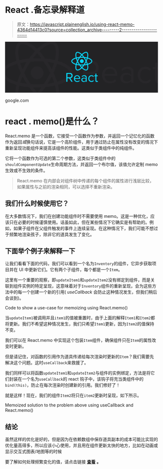 # React .备忘录解释道

> 原文：<https://javascript.plainenglish.io/using-react-memo-4364d14413c0?source=collection_archive---------2----------------------->

![](img/e294f68131d2012fbe1696201f826a51.png)

google.com

# **react . memo()是什么？**

React.memo 是一个函数，它接受一个函数作为参数，并返回一个记忆化的函数作为返回*或*换句话说，它是一个高阶组件，用于通过防止在属性没有改变的情况下重新呈现功能组件来提高该组件的性能。这类似于类组件中的纯组件。

它将一个函数作为可选的第二个参数，这类似于类组件中的`shouldComponentUpdate`生命周期方法，并返回一个布尔值，该值允许定制 memo 生效或不生效的条件。

> React.memo 在内部会对组件树中传递的每个组件的属性进行浅层比较，如果属性与之前的渲染相同，可以选择不重新渲染。

## 我们什么时候使用它？

在大多数情况下，我们在创建功能组件时不需要使用 memo。这是一种优化，应该只在必要的时候谨慎使用。话虽如此，但在某些情况下它确实是有帮助的。例如，如果子组件在父组件触发的事件上连续呈现。在这种情况下，我们可能不想过于频繁地渲染孩子，除非它的道具发生了变化。

## **下面举个例子来解释一下**

让我们看看下面的代码，我们可以看到一个名为`Inventory`的组件，它异步获取项目并在 UI 中更新它们。它有两个子组件，每个都是一个`Item`。

这里有一个重要的观察，即`updateItem1`和`updateItem2`没有绑定到组件，而是关联到组件实例的特定呈现，这意味着对于`Inventory`组件的重新呈现，会为这些方法中的每一个创建一个新的引用( *useCallback* 会防止这种情况发生，但我们稍后会谈到)。

Code to show a use-case for memoizing using React.memo()

当`updateItem1`被调用并且`item1`的值被重置时，由于上面的解释`Item1`和`Item2`都将更新。我们不希望这种情况发生，我们只希望`Item1`更新，因为`Item2`的值保持不变。

我们可以在 React.memo 中实现这个包装`Item`组件，确保组件只在`Item`的属性改变时更新。

但是请记住，对函数的引用作为道具传递给每次渲染时更新的`Item`？我们需要先解决这个问题。这时`useCallback`来救援了。

我们同样可以将函数`updateItem1`和`updateItem2`与组件的实例绑定，方法是将它们封装在一个名为`useCallback`的 react 钩子中，该钩子将充当类组件中的`bind(this)`，防止在每次渲染时创建新的引用。我们修好了！

就是这样！现在，我们的组件`Item2`将只在`item2`更新时呈现，如下所示。

Memoized solution to the problem above using useCallback and React.memo()

## **结论**

虽然这样的优化是好的，但是因为在依赖数组中保存道具副本的成本可能比实现的优化量高得多，所以应该小心使用，并且用在组件更新太快的地方，比如在动画或显示交互式图表/地图等的时候

要了解如何处理频繁变化的值，请点击链接 [**查看**](https://reactjs.org/docs/hooks-faq.html#how-to-read-an-often-changing-value-from-usecallback) **。**